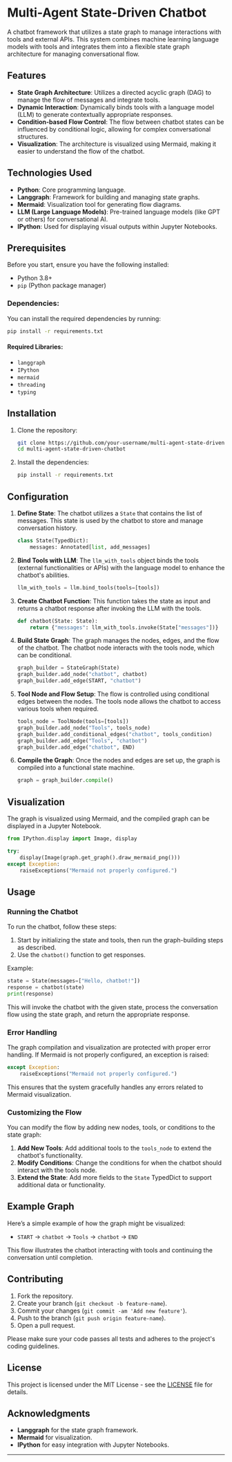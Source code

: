 # Multi-Agent State-Driven Chatbot

A chatbot framework that utilizes a state graph to manage interactions with tools and external APIs. This system combines machine learning language models with tools and integrates them into a flexible state graph architecture for managing conversational flow.

## Features
- **State Graph Architecture**: Utilizes a directed acyclic graph (DAG) to manage the flow of messages and integrate tools.
- **Dynamic Interaction**: Dynamically binds tools with a language model (LLM) to generate contextually appropriate responses.
- **Condition-based Flow Control**: The flow between chatbot states can be influenced by conditional logic, allowing for complex conversational structures.
- **Visualization**: The architecture is visualized using Mermaid, making it easier to understand the flow of the chatbot.

## Technologies Used
- **Python**: Core programming language.
- **Langgraph**: Framework for building and managing state graphs.
- **Mermaid**: Visualization tool for generating flow diagrams.
- **LLM (Large Language Models)**: Pre-trained language models (like GPT or others) for conversational AI.
- **IPython**: Used for displaying visual outputs within Jupyter Notebooks.

## Prerequisites

Before you start, ensure you have the following installed:

- Python 3.8+
- `pip` (Python package manager)

### Dependencies:
You can install the required dependencies by running:

```bash
pip install -r requirements.txt
```

#### Required Libraries:
- `langgraph`
- `IPython`
- `mermaid`
- `threading`
- `typing`

## Installation

1. Clone the repository:

   ```bash
   git clone https://github.com/your-username/multi-agent-state-driven-chatbot.git
   cd multi-agent-state-driven-chatbot
   ```

2. Install the dependencies:

   ```bash
   pip install -r requirements.txt
   ```

## Configuration

1. **Define State**: The chatbot utilizes a `State` that contains the list of messages. This state is used by the chatbot to store and manage conversation history.

   ```python
   class State(TypedDict):
       messages: Annotated[list, add_messages]
   ```

2. **Bind Tools with LLM**: The `llm_with_tools` object binds the tools (external functionalities or APIs) with the language model to enhance the chatbot's abilities.

   ```python
   llm_with_tools = llm.bind_tools(tools=[tools])
   ```

3. **Create Chatbot Function**: This function takes the state as input and returns a chatbot response after invoking the LLM with the tools.

   ```python
   def chatbot(State: State):
       return {"messages": llm_with_tools.invoke(State["messages"])}
   ```

4. **Build State Graph**: The graph manages the nodes, edges, and the flow of the chatbot. The chatbot node interacts with the tools node, which can be conditional.

   ```python
   graph_builder = StateGraph(State)
   graph_builder.add_node("chatbot", chatbot)
   graph_builder.add_edge(START, "chatbot")
   ```

5. **Tool Node and Flow Setup**: The flow is controlled using conditional edges between the nodes. The tools node allows the chatbot to access various tools when required.

   ```python
   tools_node = ToolNode(tools=[tools])
   graph_builder.add_node("Tools", tools_node)
   graph_builder.add_conditional_edges("chatbot", tools_condition)
   graph_builder.add_edge("Tools", "chatbot")
   graph_builder.add_edge("chatbot", END)
   ```

6. **Compile the Graph**: Once the nodes and edges are set up, the graph is compiled into a functional state machine.

   ```python
   graph = graph_builder.compile()
   ```

## Visualization

The graph is visualized using Mermaid, and the compiled graph can be displayed in a Jupyter Notebook.

```python
from IPython.display import Image, display

try:
    display(Image(graph.get_graph().draw_mermaid_png()))
except Exception:
    raiseExceptions("Mermaid not properly configured.")
```

## Usage

### Running the Chatbot

To run the chatbot, follow these steps:

1. Start by initializing the state and tools, then run the graph-building steps as described.
2. Use the `chatbot()` function to get responses.

Example:

```python
state = State(messages=["Hello, chatbot!"])
response = chatbot(state)
print(response)
```

This will invoke the chatbot with the given state, process the conversation flow using the state graph, and return the appropriate response.

### Error Handling

The graph compilation and visualization are protected with proper error handling. If Mermaid is not properly configured, an exception is raised:

```python
except Exception:
    raiseExceptions("Mermaid not properly configured.")
```

This ensures that the system gracefully handles any errors related to Mermaid visualization.

### Customizing the Flow

You can modify the flow by adding new nodes, tools, or conditions to the state graph:

1. **Add New Tools**: Add additional tools to the `tools_node` to extend the chatbot's functionality.
2. **Modify Conditions**: Change the conditions for when the chatbot should interact with the tools node.
3. **Extend the State**: Add more fields to the `State` TypedDict to support additional data or functionality.

## Example Graph

Here’s a simple example of how the graph might be visualized:

- `START` → `chatbot` → `Tools` → `chatbot` → `END`

This flow illustrates the chatbot interacting with tools and continuing the conversation until completion.

## Contributing

1. Fork the repository.
2. Create your branch (`git checkout -b feature-name`).
3. Commit your changes (`git commit -am 'Add new feature'`).
4. Push to the branch (`git push origin feature-name`).
5. Open a pull request.

Please make sure your code passes all tests and adheres to the project's coding guidelines.

## License

This project is licensed under the MIT License - see the [LICENSE](LICENSE) file for details.

## Acknowledgments

- **Langgraph** for the state graph framework.
- **Mermaid** for visualization.
- **IPython** for easy integration with Jupyter Notebooks.

---
